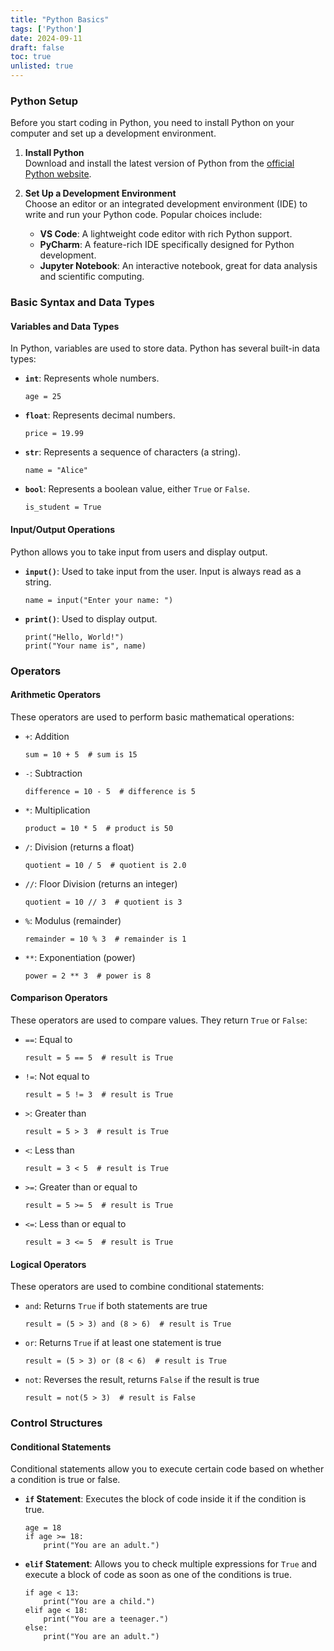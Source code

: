 ```yaml
---
title: "Python Basics"
tags: ['Python']
date: 2024-09-11
draft: false
toc: true
unlisted: true
---
```



### **Python Setup**
Before you start coding in Python, you need to install Python on your computer and set up a development environment.

1. **Install Python**  
   Download and install the latest version of Python from the [official Python website](https://www.python.org/downloads/).

2. **Set Up a Development Environment**  
   Choose an editor or an integrated development environment (IDE) to write and run your Python code. Popular choices include:
   - **VS Code**: A lightweight code editor with rich Python support.
   - **PyCharm**: A feature-rich IDE specifically designed for Python development.
   - **Jupyter Notebook**: An interactive notebook, great for data analysis and scientific computing.

### **Basic Syntax and Data Types**

#### **Variables and Data Types**
In Python, variables are used to store data. Python has several built-in data types:

- **`int`**: Represents whole numbers.
  ```
  age = 25
  ```
- **`float`**: Represents decimal numbers.
  ```
  price = 19.99
  ```
- **`str`**: Represents a sequence of characters (a string).
  ```
  name = "Alice"
  ```
- **`bool`**: Represents a boolean value, either `True` or `False`.
  ```
  is_student = True
  ```

#### **Input/Output Operations**
Python allows you to take input from users and display output.

- **`input()`**: Used to take input from the user. Input is always read as a string.
  ```
  name = input("Enter your name: ")
  ```
- **`print()`**: Used to display output.
  ```
  print("Hello, World!")
  print("Your name is", name)
  ```

### **Operators**

#### **Arithmetic Operators**
These operators are used to perform basic mathematical operations:

- `+`: Addition
  ```
  sum = 10 + 5  # sum is 15
  ```
- `-`: Subtraction
  ```
  difference = 10 - 5  # difference is 5
  ```
- `*`: Multiplication
  ```
  product = 10 * 5  # product is 50
  ```
- `/`: Division (returns a float)
  ```
  quotient = 10 / 5  # quotient is 2.0
  ```
- `//`: Floor Division (returns an integer)
  ```
  quotient = 10 // 3  # quotient is 3
  ```
- `%`: Modulus (remainder)
  ```
  remainder = 10 % 3  # remainder is 1
  ```
- `**`: Exponentiation (power)
  ```
  power = 2 ** 3  # power is 8
  ```

#### **Comparison Operators**
These operators are used to compare values. They return `True` or `False`:

- `==`: Equal to
  ```
  result = 5 == 5  # result is True
  ```
- `!=`: Not equal to
  ```
  result = 5 != 3  # result is True
  ```
- `>`: Greater than
  ```
  result = 5 > 3  # result is True
  ```
- `<`: Less than
  ```
  result = 3 < 5  # result is True
  ```
- `>=`: Greater than or equal to
  ```
  result = 5 >= 5  # result is True
  ```
- `<=`: Less than or equal to
  ```
  result = 3 <= 5  # result is True
  ```

#### **Logical Operators**
These operators are used to combine conditional statements:

- `and`: Returns `True` if both statements are true
  ```
  result = (5 > 3) and (8 > 6)  # result is True
  ```
- `or`: Returns `True` if at least one statement is true
  ```
  result = (5 > 3) or (8 < 6)  # result is True
  ```
- `not`: Reverses the result, returns `False` if the result is true
  ```
  result = not(5 > 3)  # result is False
  ```

### **Control Structures**

#### **Conditional Statements**
Conditional statements allow you to execute certain code based on whether a condition is true or false.

- **`if` Statement**: Executes the block of code inside it if the condition is true.
  ```
  age = 18
  if age >= 18:
      print("You are an adult.")
  ```
- **`elif` Statement**: Allows you to check multiple expressions for `True` and execute a block of code as soon as one of the conditions is true.
  ```
  if age < 13:
      print("You are a child.")
  elif age < 18:
      print("You are a teenager.")
  else:
      print("You are an adult.")
  ```
